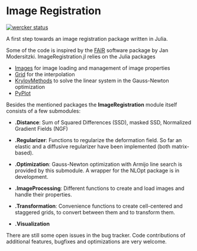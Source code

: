 # Image Registration

[![wercker status](https://app.wercker.com/status/6e79cb4e56aefa2c386d4f14cd2e3a0f/m "wercker status")](https://app.wercker.com/project/bykey/6e79cb4e56aefa2c386d4f14cd2e3a0f)

A first step towards an image registration package written in Julia. 

Some of the code is inspired by the [FAIR](http://www.mic.uni-luebeck.de/de/people/jan-modersitzki/software/fair.html)  software package by Jan Modersitzki. ImageRegistration.jl relies on the Julia packages
- [Images](https://github.com/timholy/Images.jl) for image loading and management of image properties
- [Grid](https://github.com/timholy/Grid.jl) for the interpolation
- [KrylovMethods](https://github.com/lruthotto/KrylovMethods.jl) to solve the linear system in the Gauss-Newton optimization
- [PyPlot](https://github.com/stevengj/PyPlot.jl) 


Besides the mentioned packages the **ImageRegistration** module itself consists of a few submodules:

* **.Distance**: Sum of Squared Differences (SSD), masked SSD, Normalized Gradient Fields (NGF)

* **.Regularizer**: Functions to regularize the deformation field. So far an elastic and a diffusive regularizer have been implemented (both matrix-based).

* **.Optimization**: Gauss-Newton optimization with Armijo line search is provided by this submodule. A wrapper for the NLOpt package is in development.

* **.ImageProcessing**: Different functions to create and load images and handle their properties.

* **.Transformation**: Convenience functions to create cell-centered and staggered grids, to convert between them and to transform them. 

* **.Visualization**

There are still some open issues in the bug tracker. Code contributions of additional features, bugfixes and optimizations are very welcome.

